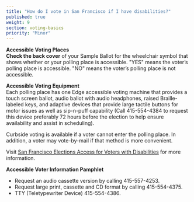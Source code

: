 ```yaml
---
title: "How do I vote in San Francisco if I have disabilities?"
published: true
weight: 9
section: voting-basics
priority: "Minor"
---
```


**Accessible Voting Places**  
**Check the back cover** of your Sample Ballot for the wheelchair symbol that shows whether or your polling place is accessible. "YES" means the voter’s polling place is accessible. "NO" means the voter’s polling place is not accessible.  

**Accessible Voting Equipment**  
Each polling place has one Edge accessible voting machine that provides a touch screen ballot, audio ballot with audio headphones, raised Braille-labeled keys, and adaptive devices that provide large tactile buttons for motor issues as well as sip-n-puff capability (Call 415-554-4384 to request this device preferably 72 hours before the election to help ensure availability and assist in scheduling).  

Curbside voting is available if a voter cannot enter the polling place. In addition, a voter may vote-by-mail if that method is more convenient.  

Visit [San Francisco Elections Access for Voters with Disabilities](http://sfgov.org/elections/access-voters-disabilities) for more information.  

**Accessible Voter Information Pamphlet**  
- Request an audio cassette version by calling 415-557-4253.  
- Request large print, cassette and CD format by calling 415-554-4375.  
- TTY (Teletypewriter Device) 415-554-4386.  
